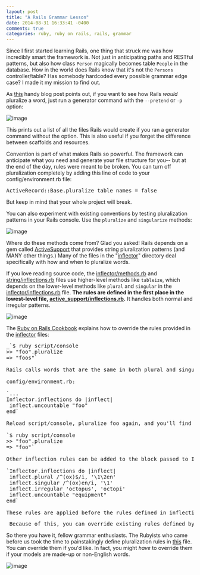 ```yaml
---
layout: post
title: "A Rails Grammar Lesson"
date: 2014-08-31 16:33:41 -0400
comments: true
categories: ruby, ruby on rails, rails, grammar
---
```


Since I first started learning Rails, one thing that struck me was how incredibly smart the framework is. Not just in anticipating paths and RESTful patterns, but also how class `Person` magically becomes table `People` in the database. How in the world does Rails know that it's not the `Persons` controller/table? Has somebody hardcoded every possible grammar edge case? I made it my mission to find out. 

As [this](http://underpop.free.fr/r/ruby-on-rails/cookbook/I_0596527314_CHP_2_SECT_6.html) handy blog post points out, if you want to see how Rails _would_ pluralize a word, just run a generator command with the `--pretend` or `-p` option:

![image](https://31.media.tumblr.com/5de321ac423d0c7b39be8bacf15dcce6/tumblr_inline_n9icpdrYV71si9gc8.png)

This prints out a list of all the files Rails would create if you ran a generator command without the option. This is also useful if you forget the difference between scaffolds and resources.

Convention is part of what makes Rails so powerful. The framework can anticipate what you need and generate your file structure for you-- but at the end of the day, rules were meant to be broken. You can turn off pluralization completely by adding this line of code to your config/environment.rb file:

<pre>ActiveRecord::Base.pluralize_table_names = false</pre>

But keep in mind that your whole project will break.

You can also experiment with existing conventions by testing pluralization patterns in your Rails console. Use the `pluralize` and `singularize` methods:

![image](https://31.media.tumblr.com/ecd1066dfe6cc67eaeb37f1396053f36/tumblr_inline_n9idb92Vff1si9gc8.png)

Where do these methods come from? Glad you asked! Rails depends on a gem called [ActiveSupport](http://api.rubyonrails.org/) that provides string pluralization patterns (and MANY other things.) Many of the files in the "[inflector](http://api.rubyonrails.org/classes/ActiveSupport/Inflector.html)" directory deal specifically with how and when to pluralize words.

If you love reading source code, the [inflector/methods.rb](https://github.com/rails/rails/blob/36019329b015e570a58d9f34027c6e73edc36b77/activesupport/lib/active_support/inflector/methods.rb) and [string/inflections.rb](https://github.com/rails/rails/blob/aa0e1fac3e2988710f799795eaae2a06202540c6/activesupport/lib/active_support/core_ext/string/inflections.rb) files use higher-level methods like `tableize`, which depends on the lower-level methods like `plural` and `singular` in the [inflector/inflections.rb](https://github.com/rails/rails/blob/efff6c1fd4b9e2e4c9f705a45879373cb34a5b0e/activesupport/lib/active_support/inflector/inflections.rb) file. **The rules are defined in the first place in the lowest-level file, [active_support/inflections.rb](https://github.com/rails/rails/blob/92f567ab30f240a1de152061a6eee76ca6c4da86/activesupport/lib/active_support/inflections.rb).** It handles both normal and irregular patterns.

![image](https://31.media.tumblr.com/d04b350306707a1627bb69594ee39adc/tumblr_inline_n9if77EKRY1si9gc8.jpg)

The [Ruby on Rails Cookbook](http://underpop.free.fr/r/ruby-on-rails/cookbook/I_0596527314_CHP_2_SECT_6.html) explains how to override the rules provided in the [inflector](http://api.rubyonrails.org/classes/ActiveSupport/Inflector.html) files:

<pre>_`$ ruby script/console
>> "foo".pluralize
=> "foos"`

Rails calls words that are the same in both plural and singular form uncountable. To add the word foo to a list of all uncountable words, add the following to the bottom of environment.rb:

config/environment.rb:

`...
Inflector.inflections do |inflect|
 inflect.uncountable "foo"
end`

Reload script/console, pluralize foo again, and you'll find that your new inflection rule has been correctly applied.

`$ ruby script/console
>> "foo".pluralize
=> "foo"`

Other inflection rules can be added to the block passed to Inflector.inflections. Here are a few examples:

`Inflector.inflections do |inflect|
 inflect.plural /^(ox)$/i, '\1\2en'
 inflect.singular /^(ox)en/i, '\1'
 inflect.irregular 'octopus', 'octopi'
 inflect.uncountable "equipment"
end`

These rules are applied before the rules defined in inflections.rb. _</pre>
<pre>_Because of this, you can override existing rules defined by the framework._</pre>

So there you have it, fellow grammar enthusiasts. The Rubyists who came before us took the time to painstakingly define pluralization rules in [this](https://github.com/rails/rails/blob/92f567ab30f240a1de152061a6eee76ca6c4da86/activesupport/lib/active_support/inflections.rb) file. You can override them if you'd like. In fact, you might _have_ to override them if your models are made-up or non-English words.

![image](https://31.media.tumblr.com/bbe7cd18619444794e45c490042d8cce/tumblr_inline_n9ifetNwqO1si9gc8.png)